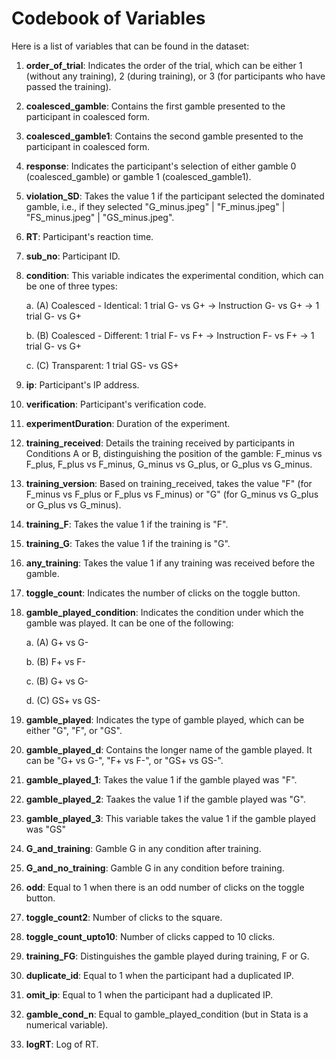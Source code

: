 # Codebook of Variables

Here is a list of variables that can be found in the dataset:

1. **order_of_trial**: Indicates the order of the trial, which can be either 1 (without any training), 2 (during training), or 3 (for participants who have passed the training).

2. **coalesced_gamble**: Contains the first gamble presented to the participant in coalesced form.

3. **coalesced_gamble1**: Contains the second gamble presented to the participant in coalesced form.

4. **response**: Indicates the participant's selection of either gamble 0 (coalesced_gamble) or gamble 1 (coalesced_gamble1).

5. **violation_SD**: Takes the value 1 if the participant selected the dominated gamble, i.e., if they selected "G_minus.jpeg" | "F_minus.jpeg" | "FS_minus.jpeg" | "GS_minus.jpeg".

6. **RT**: Participant's reaction time.

7. **sub_no**: Participant ID.

8. **condition**: This variable indicates the experimental condition, which can be one of three types:
    
    a. (A) Coalesced - Identical: 1 trial G- vs G+ → Instruction G- vs G+ → 1 trial G- vs G+
    
    b. (B) Coalesced - Different: 1 trial F- vs F+ → Instruction F- vs F+ → 1 trial G- vs G+
    
    c. (C) Transparent: 1 trial GS- vs GS+

9. **ip**: Participant's IP address.

10. **verification**: Participant's verification code.

11. **experimentDuration**: Duration of the experiment.

12. **training_received**: Details the training received by participants in Conditions A or B, distinguishing the position of the gamble: F_minus vs F_plus, F_plus vs F_minus, G_minus vs G_plus, or G_plus vs G_minus.

13. **training_version**: Based on training_received, takes the value "F" (for F_minus vs F_plus or F_plus vs F_minus) or "G" (for G_minus vs G_plus or G_plus vs G_minus).

14. **training_F**: Takes the value 1 if the training is "F".

15. **training_G**: Takes the value 1 if the training is "G".

16. **any_training**: Takes the value 1 if any training was received before the gamble.

17. **toggle_count**: Indicates the number of clicks on the toggle button.

18. **gamble_played_condition**: Indicates the condition under which the gamble was played. It can be one of the following:

    a. (A) G+ vs G-
    
    b. (B) F+ vs F-
    
    c. (B) G+ vs G-
    
    d. (C) GS+ vs GS-

19. **gamble_played**: Indicates the type of gamble played, which can be either "G", "F", or "GS".

20. **gamble_played_d**: Contains the longer name of the gamble played. It can be "G+ vs G-", "F+ vs F-", or "GS+ vs GS-".

21. **gamble_played_1**: Takes the value 1 if the gamble played was "F".

22. **gamble_played_2**: Taakes the value 1 if the gamble played was "G".

23. **gamble_played_3**: This variable takes the value 1 if the gamble played was "GS"

24. **G_and_training**:  Gamble G in any condition after training.

25. **G_and_no_training**: Gamble G in any condition before training.

26. **odd**: Equal to 1 when there is an odd number of clicks on the toggle button.

27. **toggle_count2**: Number of clicks to the square.

28. **toggle_count_upto10**: Number of clicks capped to 10 clicks.

29. **training_FG**: Distinguishes the gamble played during training, F or G.

30. **duplicate_id**: Equal to 1 when the participant had a duplicated IP.

31. **omit_ip**: Equal to 1 when the participant had a duplicated IP.

32. **gamble_cond_n**: Equal to gamble_played_condition (but in Stata is a numerical variable).

33. **logRT**: Log of RT.
